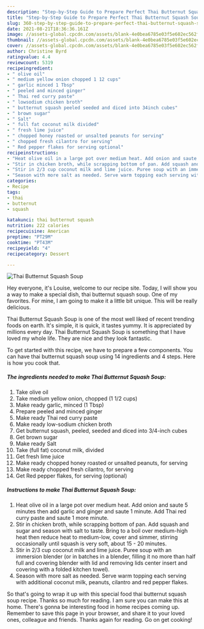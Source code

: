 ```yaml
---
description: "Step-by-Step Guide to Prepare Perfect Thai Butternut Squash Soup"
title: "Step-by-Step Guide to Prepare Perfect Thai Butternut Squash Soup"
slug: 360-step-by-step-guide-to-prepare-perfect-thai-butternut-squash-soup
date: 2021-08-21T18:36:36.161Z
image: //assets-global.cpcdn.com/assets/blank-4e0bea6785e03f5e602ec562f230caae08da540cada707380b4fe1bbebba43da.png
thumbnail: //assets-global.cpcdn.com/assets/blank-4e0bea6785e03f5e602ec562f230caae08da540cada707380b4fe1bbebba43da.png
cover: //assets-global.cpcdn.com/assets/blank-4e0bea6785e03f5e602ec562f230caae08da540cada707380b4fe1bbebba43da.png
author: Christine Byrd
ratingvalue: 4.4
reviewcount: 5319
recipeingredient:
- " olive oil"
- " medium yellow onion chopped 1 12 cups"
- " garlic minced 1 Tbsp"
- " peeled and minced ginger"
- " Thai red curry paste"
- " lowsodium chicken broth"
- " butternut squash peeled seeded and diced into 34inch cubes"
- " brown sugar"
- " Salt"
- " full fat coconut milk divided"
- " fresh lime juice"
- " chopped honey roasted or unsalted peanuts for serving"
- " chopped fresh cilantro for serving"
- " Red pepper flakes for serving optional"
recipeinstructions:
- "Heat olive oil in a large pot over medium heat. Add onion and saute 5 minutes then add garlic and ginger and saute 1 minute. Add Thai red curry paste and saute 1 more minute."
- "Stir in chicken broth, while scrapping bottom of pan. Add squash and sugar and season with salt to taste. Bring to a boil over medium-high heat then reduce heat to medium-low, cover and simmer, stirring occasionally until squash is very soft, about 15 - 20 minutes."
- "Stir in 2/3 cup coconut milk and lime juice. Puree soup with an immersion blender (or in batches in a blender, filling it no more than half full and covering blender with lid and removing lids center insert and covering with a folded kitchen towel)."
- "Season with more salt as needed. Serve warm topping each serving with additional coconut milk, peanuts, cilantro and red pepper flakes."
categories:
- Recipe
tags:
- thai
- butternut
- squash

katakunci: thai butternut squash 
nutrition: 222 calories
recipecuisine: American
preptime: "PT29M"
cooktime: "PT43M"
recipeyield: "4"
recipecategory: Dessert

---
```



![Thai Butternut Squash Soup](//assets-global.cpcdn.com/assets/blank-4e0bea6785e03f5e602ec562f230caae08da540cada707380b4fe1bbebba43da.png)

Hey everyone, it's Louise, welcome to our recipe site. Today, I will show you a way to make a special dish, thai butternut squash soup. One of my favorites. For mine, I am going to make it a little bit unique. This will be really delicious.

Thai Butternut Squash Soup is one of the most well liked of recent trending foods on earth. It's simple, it is quick, it tastes yummy. It is appreciated by millions every day. Thai Butternut Squash Soup is something that I have loved my whole life. They are nice and they look fantastic.




To get started with this recipe, we have to prepare a few components. You can have thai butternut squash soup using 14 ingredients and 4 steps. Here is how you cook that.

<!--inarticleads1-->

##### The ingredients needed to make Thai Butternut Squash Soup:

1. Take  olive oil
1. Take  medium yellow onion, chopped (1 1/2 cups)
1. Make ready  garlic, minced (1 Tbsp)
1. Prepare  peeled and minced ginger
1. Make ready  Thai red curry paste
1. Make ready  low-sodium chicken broth
1. Get  butternut squash, peeled, seeded and diced into 3/4-inch cubes
1. Get  brown sugar
1. Make ready  Salt
1. Take  (full fat) coconut milk, divided
1. Get  fresh lime juice
1. Make ready  chopped honey roasted or unsalted peanuts, for serving
1. Make ready  chopped fresh cilantro, for serving
1. Get  Red pepper flakes, for serving (optional)




<!--inarticleads2-->

##### Instructions to make Thai Butternut Squash Soup:

1. Heat olive oil in a large pot over medium heat. Add onion and saute 5 minutes then add garlic and ginger and saute 1 minute. Add Thai red curry paste and saute 1 more minute.
1. Stir in chicken broth, while scrapping bottom of pan. Add squash and sugar and season with salt to taste. Bring to a boil over medium-high heat then reduce heat to medium-low, cover and simmer, stirring occasionally until squash is very soft, about 15 - 20 minutes.
1. Stir in 2/3 cup coconut milk and lime juice. Puree soup with an immersion blender (or in batches in a blender, filling it no more than half full and covering blender with lid and removing lids center insert and covering with a folded kitchen towel).
1. Season with more salt as needed. Serve warm topping each serving with additional coconut milk, peanuts, cilantro and red pepper flakes.




So that's going to wrap it up with this special food thai butternut squash soup recipe. Thanks so much for reading. I am sure you can make this at home. There's gonna be interesting food in home recipes coming up. Remember to save this page in your browser, and share it to your loved ones, colleague and friends. Thanks again for reading. Go on get cooking!
